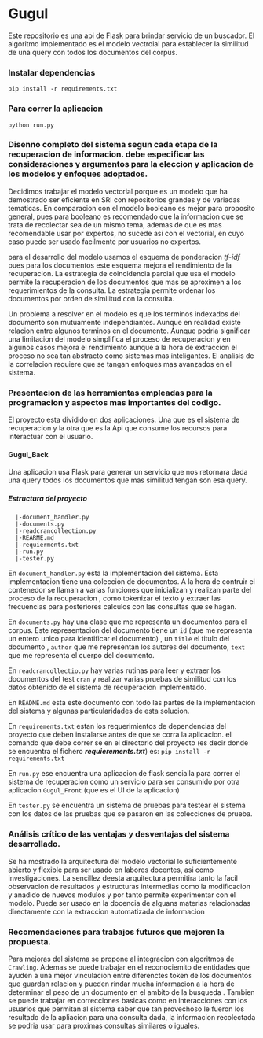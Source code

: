 # Gugul

Este repositorio es una api de Flask para brindar servicio de un buscador. El algoritmo implementado es el modelo vectroial para establecer la similitud de una query con todos los documentos del corpus.


### Instalar dependencias

```
pip install -r requirements.txt
```

### Para correr la aplicacion 
```
python run.py
```


### Disenno completo del sistema segun cada etapa de la recuperacion de informacion. debe especificar las consideraciones y argumentos para la eleccion y aplicacion de los modelos y enfoques adoptados.

Decidimos trabajar el modelo vectorial porque es un modelo que ha demostrado ser eficiente en SRI con repositorios grandes y de variadas tematicas. En comparacion con el modelo booleano es mejor para proposito general, pues para booleano es recomendado que la informacion que se trata de recolectar sea de un mismo tema, ademas de que es mas recomendable usar por expertos, no sucede asi con el vectorial, en cuyo caso puede ser usado facilmente por usuarios no expertos.

para el desarrollo del modelo usamos el esquema de ponderacion *tf-idf* pues para los documentos este esquema mejora el rendimiento de la recuperacion. La estrategia de coincidencia parcial que usa el modelo permite la recuperacion de los documentos que mas se aproximen a los requerimientos de la consulta. La estrategia permite ordenar los documentos por orden de similitud con la consulta.

Un problema a resolver en el modelo es que  los terminos indexados del documento son mutuamente independiantes. Aunque en realidad existe relacion entre algunos terminos en el documento. Aunque podria significar una limitacion del modelo simplifica el proceso de recuperacion y en algunos casos mejora el rendimiento aunque a la hora de extraccion el proceso no sea tan abstracto como sistemas mas inteligantes. El analisis de la correlacion requiere que se tangan enfoques mas avanzados en el sistema.

### Presentacion de las herramientas empleadas para la programacion y aspectos mas importantes del codigo.

El proyecto esta dividido en dos aplicaciones. Una que es el sistema de recuperacion y la otra que es la Api que consume los recursos para interactuar con el usuario.

#### Gugul_Back
Una aplicacion usa Flask para generar un servicio que nos retornara dada una query todos los documentos que mas similitud tengan son esa query.

##### Estructura del proyecto
```
  |-document_handler.py
  |-documents.py
  |-readcrancollection.py
  |-REARME.md
  |-requierments.txt
  |-run.py
  |-tester.py
```

En `document_handler.py` esta la implementacion del sistema. Esta implementacion tiene una coleccion de documentos. A la hora de contruir el contenedor se llaman a varias funciones que inicializan y realizan parte del proceso de la recuperacion , como tokenizar el texto y extraer las frecuencias para posteriores calculos con las consultas que se hagan.

En `documents.py` hay una clase que me representa un documentos para el corpus. Este representacion del documento tiene un `id` (que me representa un entero unico para identificar el documento) , un `title` el titulo del documento , `author` que me representan los autores del documento, `text` que me representa el cuerpo del documento.

En `readcrancollectio.py` hay varias rutinas para leer y extraer los documentos del test `cran` y realizar varias pruebas de similitud con los datos obtenido de el sistema de recuperacion implementado.

En `README.md` esta este documento con todo las partes de la implementacion del sistema y algunas particularidades de esta solucion.

En `requirements.txt` estan los requerimientos de dependencias del proyecto que deben instalarse antes de que se corra la aplicacion. el comando que debe correr se en el directorio del proyecto (es decir donde se encuentra el fichero ***requierements.txt***) es: ```pip install -r requirements.txt```

En `run.py` ese encuentra una aplicacion de flask sencialla para correr el sistema de recuperacion como un servicio para ser consumido por otra aplicacion `Gugul_Front` (que es el UI de la aplicacion)

En `tester.py` se encuentra un sistema de pruebas para testear el sistema con los datos de las pruebas que se pasaron en las colecciones de prueba.


### Análisis crítico de las ventajas y desventajas del sistema desarrollado.

Se ha mostrado la arquitectura del modelo vectorial lo suficientemente abierto y flexible para ser usado en labores docentes, asi como investigaciones. La sencillez deesta arquitectura permitira tanto la facil observacion de resultados y estructuras intermedias como la modificacion y anadido de nuevos modulos y por tanto permite experimentar con el modelo. Puede ser usado en la docencia de alguans materias relacionadas directamente con la extraccion automatizada de informacion  


### Recomendaciones para trabajos futuros que mejoren la propuesta.

Para mejoras del sistema se propone al integracion con algoritmos de `Crawling`. Ademas se puede trabajar en el reconociemito de entidades que ayuden a una mejor vinculacion entre diferenctes token de los documentos que guardan relacion y pueden rindar mucha informacion a la hora de determinar el peso de un documento en el ambito de la busqueda . Tambien se puede trabajar en correcciones basicas como en interacciones con los usuarios que permitan al sistema saber que tan provechoso le fueron los resultado de la apliacion para una consulta dada, la informacion recolectada se podria usar para proximas consultas similares o iguales.